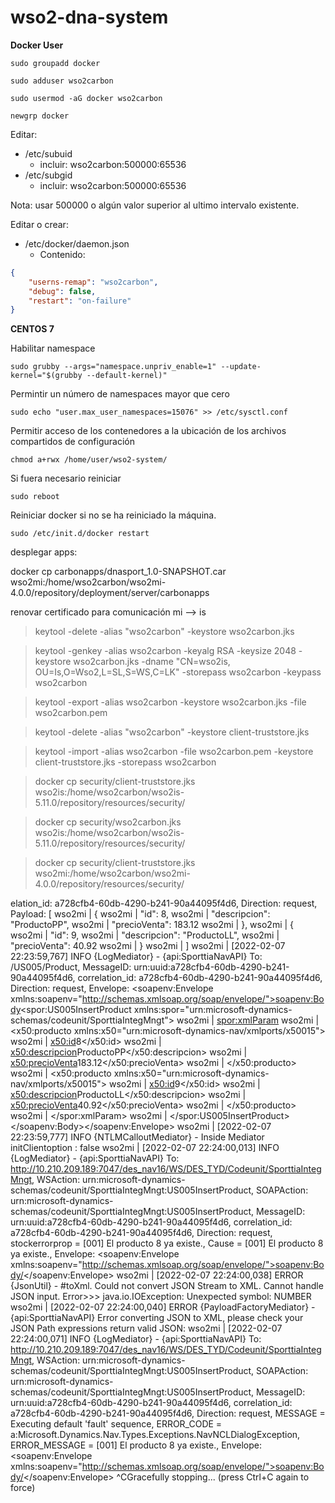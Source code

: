 # wso2-dna-system

**Docker User**


`
sudo groupadd docker
`

`
sudo adduser wso2carbon 
`

`
sudo usermod -aG docker wso2carbon
`

`
newgrp docker 
`

Editar:
  - /etc/subuid
    * incluir: wso2carbon:500000:65536 
  - /etc/subgid
    * incluir: wso2carbon:500000:65536

Nota: usar 500000 o algún valor superior al ultimo intervalo existente.

Editar o crear:
  - /etc/docker/daemon.json
    * Contenido:
```JSON
{
    "userns-remap": "wso2carbon",
    "debug": false,
    "restart": "on-failure"
}
```
**CENTOS 7**

Habilitar namespace

`
sudo grubby --args="namespace.unpriv_enable=1" --update-kernel="$(grubby --default-kernel)"
`

Permintir un número de namespaces mayor que cero

`
sudo echo "user.max_user_namespaces=15076" >> /etc/sysctl.conf
`

Permitir acceso de los contenedores a la ubicación de los archivos compartidos de configuración

`
chmod a+rwx /home/user/wso2-system/
`

Si fuera necesario reiniciar

`
sudo reboot
`

Reiniciar docker si no se ha reiniciado la máquina.

`
sudo /etc/init.d/docker restart
`


desplegar apps:

docker cp carbonapps/dnasport_1.0-SNAPSHOT.car wso2mi:/home/wso2carbon/wso2mi-4.0.0/repository/deployment/server/carbonapps


renovar certificado para comunicación mi --> is

> keytool -delete -alias "wso2carbon" -keystore wso2carbon.jks

> keytool -genkey -alias wso2carbon -keyalg RSA -keysize 2048 -keystore wso2carbon.jks -dname "CN=wso2is, OU=Is,O=Wso2,L=SL,S=WS,C=LK" -storepass wso2carbon -keypass wso2carbon

> keytool -export -alias wso2carbon -keystore wso2carbon.jks -file wso2carbon.pem

> keytool -delete -alias "wso2carbon" -keystore client-truststore.jks

> keytool -import -alias wso2carbon -file wso2carbon.pem -keystore client-truststore.jks -storepass wso2carbon

> docker cp security/client-truststore.jks wso2is:/home/wso2carbon/wso2is-5.11.0/repository/resources/security/

> docker cp security/wso2carbon.jks wso2is:/home/wso2carbon/wso2is-5.11.0/repository/resources/security/

> docker cp security/client-truststore.jks wso2mi:/home/wso2carbon/wso2mi-4.0.0/repository/resources/security/


elation_id: a728cfb4-60db-4290-b241-90a44095f4d6, Direction: request, Payload: [
wso2mi              |     {
wso2mi              |         "id": 8,
wso2mi              |         "descripcion": "ProductoPP",
wso2mi              |         "precioVenta": 183.12
wso2mi              |     },
wso2mi              |     {
wso2mi              |         "id": 9,
wso2mi              |         "descripcion": "ProductoLL",
wso2mi              |         "precioVenta": 40.92
wso2mi              |     }
wso2mi              | ]
wso2mi              | [2022-02-07 22:23:59,767]  INFO {LogMediator} - {api:SporttiaNavAPI} To: /US005/Product, MessageID: urn:uuid:a728cfb4-60db-4290-b241-90a44095f4d6, correlation_id: a728cfb4-60db-4290-b241-90a44095f4d6, Direction: request, Envelope: <?xml version='1.0' encoding='utf-8'?><soapenv:Envelope xmlns:soapenv="http://schemas.xmlsoap.org/soap/envelope/"><soapenv:Body><spor:US005InsertProduct xmlns:spor="urn:microsoft-dynamics-schemas/codeunit/SporttiaIntegMngt">
wso2mi              |   <spor:xmlParam>
wso2mi              |     <x50:producto xmlns:x50="urn:microsoft-dynamics-nav/xmlports/x50015">
wso2mi              |       <x50:id>8</x50:id>
wso2mi              |       <x50:descripcion>ProductoPP</x50:descripcion>
wso2mi              |       <x50:precioVenta>183.12</x50:precioVenta>
wso2mi              |     </x50:producto>
wso2mi              |     <x50:producto xmlns:x50="urn:microsoft-dynamics-nav/xmlports/x50015">
wso2mi              |       <x50:id>9</x50:id>
wso2mi              |       <x50:descripcion>ProductoLL</x50:descripcion>
wso2mi              |       <x50:precioVenta>40.92</x50:precioVenta>
wso2mi              |     </x50:producto>
wso2mi              |   </spor:xmlParam>
wso2mi              | </spor:US005InsertProduct></soapenv:Body></soapenv:Envelope>
wso2mi              | [2022-02-07 22:23:59,777]  INFO {NTLMCalloutMediator} - Inside Mediator initClientoption : false
wso2mi              | [2022-02-07 22:24:00,013]  INFO {LogMediator} - {api:SporttiaNavAPI} To: http://10.210.209.189:7047/des_nav16/WS/DES_TYD/Codeunit/SporttiaIntegMngt, WSAction: urn:microsoft-dynamics-schemas/codeunit/SporttiaIntegMngt:US005InsertProduct, SOAPAction: urn:microsoft-dynamics-schemas/codeunit/SporttiaIntegMngt:US005InsertProduct, MessageID: urn:uuid:a728cfb4-60db-4290-b241-90a44095f4d6, correlation_id: a728cfb4-60db-4290-b241-90a44095f4d6, Direction: request, stockerrorprop = [001] El producto 8 ya existe., Cause = [001] El producto 8 ya existe., Envelope: <?xml version='1.0' encoding='utf-8'?><soapenv:Envelope xmlns:soapenv="http://schemas.xmlsoap.org/soap/envelope/"><soapenv:Body/></soapenv:Envelope>
wso2mi              | [2022-02-07 22:24:00,038] ERROR {JsonUtil} - #toXml. Could not convert JSON Stream to XML. Cannot handle JSON input. Error>>> java.io.IOException: Unexpected symbol: NUMBER
wso2mi              | [2022-02-07 22:24:00,040] ERROR {PayloadFactoryMediator} - {api:SporttiaNavAPI} Error converting JSON to XML, please check your JSON Path expressions return valid JSON: 
wso2mi              | [2022-02-07 22:24:00,071]  INFO {LogMediator} - {api:SporttiaNavAPI} To: http://10.210.209.189:7047/des_nav16/WS/DES_TYD/Codeunit/SporttiaIntegMngt, WSAction: urn:microsoft-dynamics-schemas/codeunit/SporttiaIntegMngt:US005InsertProduct, SOAPAction: urn:microsoft-dynamics-schemas/codeunit/SporttiaIntegMngt:US005InsertProduct, MessageID: urn:uuid:a728cfb4-60db-4290-b241-90a44095f4d6, correlation_id: a728cfb4-60db-4290-b241-90a44095f4d6, Direction: request, MESSAGE = Executing default 'fault' sequence, ERROR_CODE = a:Microsoft.Dynamics.Nav.Types.Exceptions.NavNCLDialogException, ERROR_MESSAGE = [001] El producto 8 ya existe., Envelope: <?xml version='1.0' encoding='utf-8'?><soapenv:Envelope xmlns:soapenv="http://schemas.xmlsoap.org/soap/envelope/"><soapenv:Body/></soapenv:Envelope>
^CGracefully stopping... (press Ctrl+C again to force)
